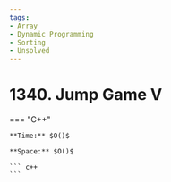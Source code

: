 ```yaml
---
tags:
- Array
- Dynamic Programming
- Sorting
- Unsolved
---
```



# 1340. Jump Game V

=== "C++"

    **Time:** $O()$

    **Space:** $O()$

    ``` c++
    ```